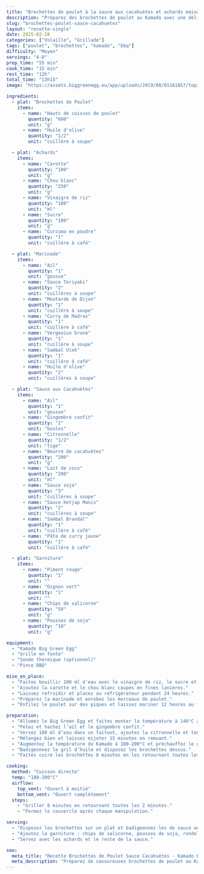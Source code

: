 ```yaml
---
title: "Brochettes de poulet à la sauce aux cacahuètes et achards maison"
description: "Préparez des brochettes de poulet au Kamado avec une délicieuse sauce aux cacahuètes et des achards maison pour un plat exotique et savoureux."
slug: "brochettes-poulet-sauce-cacahuetes"
layout: "recette-single"
date: 2025-02-28
categories: ["Volaille", "Grillade"]
tags: ["poulet", "brochettes", "kamado", "bbq"]
difficulty: "Moyen"
servings: "4-8"
prep_time: "55 min"
cook_time: "15 min"
rest_time: "12h"
total_time: "13h15"
image: "https://assets.biggreenegg.eu/app/uploads/2019/08/01161857/topimage-chicken-satay-2019m08-800x533.jpg"

ingredients:
  - plat: "Brochettes de Poulet"
    items:
      - name: "Hauts de cuisses de poulet"
        quantity: "600"
        unit: "g"
      - name: "Huile d'olive"
        quantity: "1/2"
        unit: "cuillère à soupe"

  - plat: "Achards"
    items:
      - name: "Carotte"
        quantity: "100"
        unit: "g"
      - name: "Chou blanc"
        quantity: "250"
        unit: "g"
      - name: "Vinaigre de riz"
        quantity: "100"
        unit: "ml"
      - name: "Sucre"
        quantity: "100"
        unit: "g"
      - name: "Curcuma en poudre"
        quantity: "1"
        unit: "cuillère à café"

  - plat: "Marinade"
    items:
      - name: "Ail"
        quantity: "1"
        unit: "gousse"
      - name: "Sauce Teriyaki"
        quantity: "2"
        unit: "cuillères à soupe"
      - name: "Moutarde de Dijon"
        quantity: "1"
        unit: "cuillère à soupe"
      - name: "Curry de Madras"
        quantity: "1"
        unit: "cuillère à café"
      - name: "Vergeoise brune"
        quantity: "1"
        unit: "cuillère à soupe"
      - name: "Sambal Ulek"
        quantity: "1"
        unit: "cuillère à café"
      - name: "Huile d'olive"
        quantity: "2"
        unit: "cuillères à soupe"

  - plat: "Sauce aux Cacahuètes"
    items:
      - name: "Ail"
        quantity: "1"
        unit: "gousse"
      - name: "Gingembre confit"
        quantity: "2"
        unit: "boules"
      - name: "Citronnelle"
        quantity: "1/2"
        unit: "tige"
      - name: "Beurre de cacahuètes"
        quantity: "200"
        unit: "g"
      - name: "Lait de coco"
        quantity: "200"
        unit: "ml"
      - name: "Sauce soja"
        quantity: "3"
        unit: "cuillères à soupe"
      - name: "Sauce Ketjap Manis"
        quantity: "2"
        unit: "cuillères à soupe"
      - name: "Sambal Brandal"
        quantity: "1"
        unit: "cuillère à café"
      - name: "Pâte de curry jaune"
        quantity: "1"
        unit: "cuillère à café"

  - plat: "Garniture"
    items:
      - name: "Piment rouge"
        quantity: "1"
        unit: ""
      - name: "Oignon vert"
        quantity: "1"
        unit: ""
      - name: "Chips de salicorne"
        quantity: "50"
        unit: "g"
      - name: "Pousses de soja"
        quantity: "10"
        unit: "g"

equipment:
  - "Kamado Big Green Egg"
  - "Grille en fonte"
  - "Sonde thermique (optionnel)"
  - "Pince BBQ"

mise_en_place:
  - "Faites bouillir 100 ml d'eau avec le vinaigre de riz, le sucre et le curcuma."
  - "Ajoutez la carotte et le chou blanc coupés en fines lanières."
  - "Laissez refroidir et placez au réfrigérateur pendant 24 heures."
  - "Préparez la marinade et enrobez les morceaux de poulet."
  - "Enfilez le poulet sur des piques et laissez mariner 12 heures au frais."

preparation:
  - "Allumez le Big Green Egg et faites monter la température à 140°C avec le convEGGtor et la grille en place."
  - "Pelez et hachez l’ail et le gingembre confit."
  - "Versez 100 ml d’eau dans un faitout, ajoutez la citronnelle et tous les ingrédients de la sauce aux cacahuètes."
  - "Mélangez bien et laissez mijoter 15 minutes en remuant."
  - "Augmentez la température du Kamado à 180-200°C et préchauffez le gril en fonte pendant 15 minutes."
  - "Badigeonnez le gril d’huile et disposez les brochettes dessus."
  - "Faites cuire les brochettes 8 minutes en les retournant toutes les 2 minutes."

cooking:
  method: "Cuisson directe"
  temp: "180-200°C"
  airflow:
    top_vent: "Ouvert à moitié"
    bottom_vent: "Ouvert complètement"
  steps:
    - "Griller 8 minutes en retournant toutes les 2 minutes."
    - "Fermez le couvercle après chaque manipulation."

serving:
  - "Disposez les brochettes sur un plat et badigeonnez-les de sauce aux cacahuètes."
  - "Ajoutez la garniture : chips de salicorne, pousses de soja, rondelles de piment et d’oignon vert."
  - "Servez avec les achards et le reste de la sauce."

seo:
  meta_title: "Recette Brochettes de Poulet Sauce Cacahuètes - Kamado Big Green Egg"
  meta_description: "Préparez de savoureuses brochettes de poulet au Kamado Big Green Egg avec une sauce aux cacahuètes et des achards maison."
---
```

